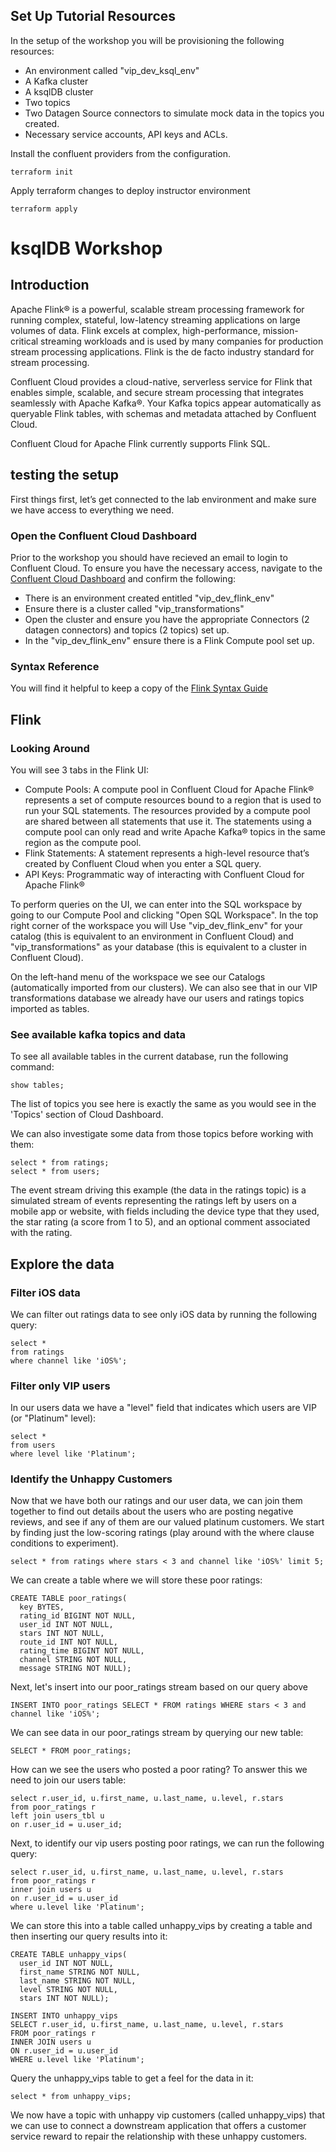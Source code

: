 ## Set Up Tutorial Resources 
In the setup of the workshop you will be provisioning the following resources: 
- An environment called "vip_dev_ksql_env"
- A Kafka cluster 
- A ksqlDB cluster 
- Two topics 
- Two Datagen Source connectors to simulate mock data in the topics you created. 
- Necessary service accounts, API keys and ACLs. 


Install the confluent providers from the configuration.
```
terraform init
```

Apply terraform changes to deploy instructor environment
```
terraform apply
```
# ksqlDB Workshop 

## Introduction 

Apache Flink® is a powerful, scalable stream processing framework for running complex, stateful, low-latency streaming applications on large volumes of data. Flink excels at complex, high-performance, mission-critical streaming workloads and is used by many companies for production stream processing applications. Flink is the de facto industry standard for stream processing.

Confluent Cloud provides a cloud-native, serverless service for Flink that enables simple, scalable, and secure stream processing that integrates seamlessly with Apache Kafka®. Your Kafka topics appear automatically as queryable Flink tables, with schemas and metadata attached by Confluent Cloud.

Confluent Cloud for Apache Flink currently supports Flink SQL.  

## testing the setup

First things first, let’s get connected to the lab environment and make sure we have access to everything we need.     

### Open the Confluent Cloud Dashboard 

Prior to the workshop you should have recieved an email to login to Confluent Cloud. To ensure you have the necessary access, navigate to the [Confluent Cloud Dashboard](https://confluent.cloud/) and confirm the following:     
- There is an environment created entitled "vip_dev_flink_env"     
- Ensure there is a cluster called "vip_transformations" 
- Open the cluster and ensure you have the appropriate Connectors (2 datagen connectors) and topics (2 topics) set up.    
- In the "vip_dev_flink_env" ensure there is a Flink Compute pool set up.    

### Syntax Reference

You will find it helpful to keep a copy of the [Flink Syntax Guide](https://docs.confluent.io/cloud/current/flink/reference/overview.html)

## Flink

### Looking Around

You will see 3 tabs in the Flink UI: 
- Compute Pools: A compute pool in Confluent Cloud for Apache Flink® represents a set of compute resources bound to a region that is used to run your SQL statements. The resources provided by a compute pool are shared between all statements that use it. The statements using a compute pool can only read and write Apache Kafka® topics in the same region as the compute pool.
- Flink Statements: A statement represents a high-level resource that’s created by Confluent Cloud when you enter a SQL query.
- API Keys: Programmatic way of interacting with Confluent Cloud for Apache Flink®

To perform queries on the UI, we can enter into the SQL workspace by going to our Compute Pool and clicking "Open SQL Workspace". In the top right corner of the workspace you will Use "vip_dev_flink_env" for your catalog (this is equivalent to an environment in Confluent Cloud) and "vip_transformations" as your database (this is equivalent to a cluster in Confluent Cloud). 

On the left-hand menu of the workspace we see our Catalogs (automatically imported from our clusters). We can also see that in our VIP transformations database we already have our users and ratings topics imported as tables. 


### See available kafka topics and data 

To see all available tables in the current database, run the following command: 
```
show tables;
```

The list of topics you see here is exactly the same as you would see in the 'Topics' section of Cloud Dashboard.      

We can also investigate some data from those topics before working with them:      
```
select * from ratings;
select * from users;
```
The event stream driving this example (the data in the ratings topic) is a simulated stream of events representing the ratings left by users on a mobile app or website, with fields including the device type that they used, the star rating (a score from 1 to 5), and an optional comment associated with the rating.     
  


## Explore the data  

### Filter iOS data
We can filter out ratings data to see only iOS data by running the following query: 
```
select *
from ratings
where channel like 'iOS%';
```

### Filter only VIP users
In our users data we have a "level" field that indicates which users are VIP (or "Platinum" level): 
```
select *
from users
where level like 'Platinum';
```

### Identify the Unhappy Customers

Now that we have both our ratings and our user data, we can join them together to find out details about the users who are posting negative reviews, and see if any of them are our valued platinum customers. We start by finding just the low-scoring ratings (play around with the where clause conditions to experiment).     

```
select * from ratings where stars < 3 and channel like 'iOS%' limit 5;
```

We can create a table where we will store these poor ratings: 
```
CREATE TABLE poor_ratings(
  key BYTES,
  rating_id BIGINT NOT NULL,
  user_id INT NOT NULL,
  stars INT NOT NULL,
  route_id INT NOT NULL,
  rating_time BIGINT NOT NULL,
  channel STRING NOT NULL,
  message STRING NOT NULL);
```

Next, let's insert into our poor_ratings stream based on our query above
```
INSERT INTO poor_ratings SELECT * FROM ratings WHERE stars < 3 and channel like 'iOS%';

```
We can see data in our poor_ratings stream by querying our new table: 
```
SELECT * FROM poor_ratings;
```
How can we see the users who posted a poor rating? To answer this we need to join our users table:     
```
select r.user_id, u.first_name, u.last_name, u.level, r.stars
from poor_ratings r
left join users_tbl u
on r.user_id = u.user_id;
```

Next, to identify our vip users posting poor ratings, we can run the following query: 

```
select r.user_id, u.first_name, u.last_name, u.level, r.stars
from poor_ratings r
inner join users u
on r.user_id = u.user_id
where u.level like 'Platinum';
```

We can store this into a table called unhappy_vips by creating a table and then inserting our query results into it: 
```
CREATE TABLE unhappy_vips(
  user_id INT NOT NULL,
  first_name STRING NOT NULL,
  last_name STRING NOT NULL,
  level STRING NOT NULL,
  stars INT NOT NULL);

INSERT INTO unhappy_vips
SELECT r.user_id, u.first_name, u.last_name, u.level, r.stars
FROM poor_ratings r
INNER JOIN users u
ON r.user_id = u.user_id
WHERE u.level like 'Platinum';
```

Query the unhappy_vips table to get a feel for the data in it: 
```
select * from unhappy_vips;
```

We now have a topic with unhappy vip customers (called unhappy_vips) that we can use to connect a downstream application that offers a customer service reward to repair the relationship with these unhappy customers. 

